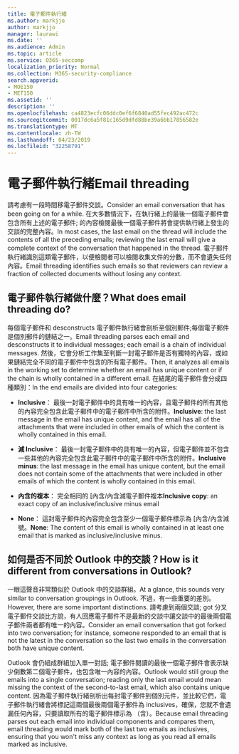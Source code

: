 ```yaml
---
title: 電子郵件執行緒
ms.author: markjjo
author: markjjo
manager: laurawi
ms.date: ''
ms.audience: Admin
ms.topic: article
ms.service: O365-seccomp
localization_priority: Normal
ms.collection: M365-security-compliance
search.appverid:
- MOE150
- MET150
ms.assetid: ''
description: ''
ms.openlocfilehash: ca4823ecfc06ddc0ef6f6840ad55fec492ac472c
ms.sourcegitcommit: 0017dc6a5f81c165d9dfd88be39a6bb17856582e
ms.translationtype: MT
ms.contentlocale: zh-TW
ms.lasthandoff: 04/23/2019
ms.locfileid: "32258791"
---
```

# <a name="email-threading"></a><span data-ttu-id="8d1b6-102">電子郵件執行緒</span><span class="sxs-lookup"><span data-stu-id="8d1b6-102">Email threading</span></span>

<span data-ttu-id="8d1b6-103">請考慮有一段時間移電子郵件交談。</span><span class="sxs-lookup"><span data-stu-id="8d1b6-103">Consider an email conversation that has been going on for a while.</span></span> <span data-ttu-id="8d1b6-104">在大多數情況下，在執行緒上的最後一個電子郵件會包含所有上述的電子郵件; 的內容檢閱最後一個電子郵件將會提供執行緒上發生的交談的完整內容。</span><span class="sxs-lookup"><span data-stu-id="8d1b6-104">In most cases, the last email on the thread will include the contents of all the preceding emails; reviewing the last email will give a complete context of the conversation that happened in the thread.</span></span> <span data-ttu-id="8d1b6-105">電子郵件執行緒識別這類電子郵件，以便檢閱者可以檢閱收集文件的分數，而不會遺失任何內容。</span><span class="sxs-lookup"><span data-stu-id="8d1b6-105">Email threading identifies such emails so that reviewers can review a fraction of collected documents without losing any context.</span></span>

## <a name="what-does-email-threading-do"></a><span data-ttu-id="8d1b6-106">電子郵件執行緒做什麼？</span><span class="sxs-lookup"><span data-stu-id="8d1b6-106">What does email threading do?</span></span>

<span data-ttu-id="8d1b6-107">每個電子郵件和 desconstructs 電子郵件執行緒會剖析至個別郵件;每個電子郵件是個別郵件的鏈結之一。</span><span class="sxs-lookup"><span data-stu-id="8d1b6-107">Email threading parses each email and desconstructs it to individual messages; each email is a chain of individual messages.</span></span> <span data-ttu-id="8d1b6-108">然後，它會分析工作集至判斷一封電子郵件是否有獨特的內容，或如果鏈結完全不同的電子郵件中包含的所有電子郵件。</span><span class="sxs-lookup"><span data-stu-id="8d1b6-108">Then, it analyzes all emails in the working set to determine whether an email has unique content or if the chain is wholly contained in a different email.</span></span> <span data-ttu-id="8d1b6-109">在結尾的電子郵件會分成四種類別：</span><span class="sxs-lookup"><span data-stu-id="8d1b6-109">In the end emails are divided into four categories:</span></span>

- <span data-ttu-id="8d1b6-110">**Inclusive**： 最後一封電子郵件中的具有唯一的內容，且電子郵件的所有其他的內容完全包含此電子郵件中的電子郵件中所含的附件。</span><span class="sxs-lookup"><span data-stu-id="8d1b6-110">**Inclusive**: the last message in the email has unique content, and the email has all of the attachments that were included in other emails of which the content is wholly contained in this email.</span></span>


- <span data-ttu-id="8d1b6-111">**減 Inclusive**： 最後一封電子郵件中的具有唯一的內容，但電子郵件並不包含一些其他的內容完全包含此電子郵件中的電子郵件中所含的附件。</span><span class="sxs-lookup"><span data-stu-id="8d1b6-111">**Inclusive minus**: the last message in the email has unique content, but the email does not contain some of the attachments that were included in other emails of which the content is wholly contained in this email.</span></span>

- <span data-ttu-id="8d1b6-112">**內含的複本**： 完全相同的 [內含/內含減電子郵件複本</span><span class="sxs-lookup"><span data-stu-id="8d1b6-112">**Inclusive copy**: an exact copy of an inclusive/inclusive minus email</span></span>

- <span data-ttu-id="8d1b6-113">**None**： 這封電子郵件的內容完全包含至少一個電子郵件標示為 [內含/內含減號。</span><span class="sxs-lookup"><span data-stu-id="8d1b6-113">**None**: The content of this email is wholly contained in at least one email that is marked as inclusive/inclusive minus.</span></span>

## <a name="how-is-it-different-from-conversations-in-outlook"></a><span data-ttu-id="8d1b6-114">如何是否不同於 Outlook 中的交談？</span><span class="sxs-lookup"><span data-stu-id="8d1b6-114">How is it different from conversations in Outlook?</span></span>
<span data-ttu-id="8d1b6-115">一眼這聲音非常類似於 Outlook 中的交談群組。</span><span class="sxs-lookup"><span data-stu-id="8d1b6-115">At a glance, this sounds very similar to conversation groupings in Outlook.</span></span> <span data-ttu-id="8d1b6-116">不過，有一些重要的差別。</span><span class="sxs-lookup"><span data-stu-id="8d1b6-116">However, there are some important distinctions.</span></span> <span data-ttu-id="8d1b6-117">請考慮到兩個交談; got 分叉電子郵件交談比方說，有人回應電子郵件不是最新的交談中讓交談中的最後兩個電子郵件兩者都有唯一的內容。</span><span class="sxs-lookup"><span data-stu-id="8d1b6-117">Consider an email conversation that got forked into two conversation; for instance, someone responded to an email that is not the latest in the conversation so the last two emails in the conversation both have unique content.</span></span>

<span data-ttu-id="8d1b6-118">Outlook 會仍組成群組加入單一對話; 電子郵件閱讀的最後一個電子郵件會表示缺少倒數第二個電子郵件，也包含唯一內容的內容。</span><span class="sxs-lookup"><span data-stu-id="8d1b6-118">Outlook would still group the emails into a single conversation; reading only the last email would mean missing the context of the second-to-last email, which also contains unique content.</span></span> <span data-ttu-id="8d1b6-119">因為電子郵件執行緒剖析出每封電子郵件到個別元件，並比較它們，電子郵件執行緒會將標記這兩個最後兩個電子郵件為 inclusives，確保，您就不會遺漏任何內容，只要讀取所有的電子郵件標示為 （含）。</span><span class="sxs-lookup"><span data-stu-id="8d1b6-119">Because email threading parses out each email into individual components and compares them, email threading would mark both of the last two emails as inclusives, ensuring that you won't miss any context as long as you read all emails marked as inclusive.</span></span>